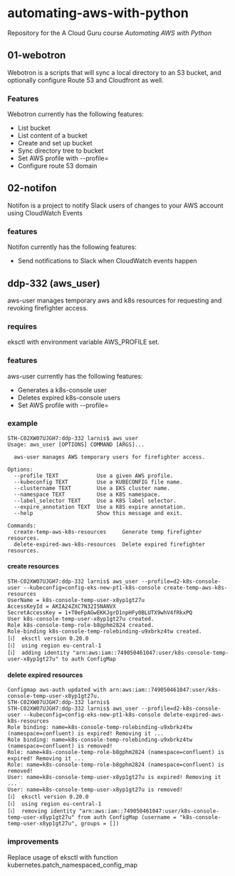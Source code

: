 # automating-aws-with-python

Repository for the A Cloud Guru course *Automating AWS with Python*

## 01-webotron

Webotron is a scripts that will sync a local directory
to an S3 bucket, and optionally configure Route 53
and Cloudfront as well.

### Features

Webotron currently has the following features:

- List bucket
- List content of a bucket
- Create and set up bucket
- Sync directory tree to bucket
- Set AWS profile with --profile=<profileName>
- Configure route 53 domain


## 02-notifon

Notifon is a project to notify Slack users of changes to your AWS account
using CloudWatch Events

### features

Notifon currently has the following features:

- Send notifications to Slack when CloudWatch events happen








## ddp-332 (aws_user)

aws-user manages temporary aws and k8s resources for requesting and revoking firefighter access.

### requires

eksctl with environment variable AWS_PROFILE set.

### features

aws-user currently has the following features:
- Generates a k8s-console user
- Deletes expired k8s-console users
- Set AWS profile with --profile=

### example

```
STH-C02XW07UJGH7:ddp-332 larnis$ aws_user
Usage: aws_user [OPTIONS] COMMAND [ARGS]...

  aws-user manages AWS temporary users for firefighter access.

Options:
  --profile TEXT            Use a given AWS profile.
  --kubeconfig TEXT         Use a KUBECONFIG file name.
  --clustername TEXT        Use a EKS cluster name.
  --namespace TEXT          Use a K8S namespace.
  --label_selector TEXT     Use a K8S label selector.
  --expire_annotation TEXT  Use a K8S expire annotation.
  --help                    Show this message and exit.

Commands:
  create-temp-aws-k8s-resources     Generate temp firefighter resources.
  delete-expired-aws-k8s-resources  Delete expired firefighter resources.
```

#### create resources

```
STH-C02XW07UJGH7:ddp-332 larnis$ aws_user --profile=d2-k8s-console-user --kubeconfig=config-eks-new-pt1-k8s-console create-temp-aws-k8s-resources
UserName = k8s-console-temp-user-x8yp1gt27u
AccessKeyId = AKIA24ZXC7N32I5NANVX
SecretAccessKey = 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
User k8s-console-temp-user-x8yp1gt27u created.
Role k8s-console-temp-role-b8gphm2824 created.
Role-binding k8s-console-temp-rolebinding-u9xbrkz4tw created.
[ℹ]  eksctl version 0.20.0
[ℹ]  using region eu-central-1
[ℹ]  adding identity "arn:aws:iam::749050461047:user/k8s-console-temp-user-x8yp1gt27u" to auth ConfigMap
```

#### delete expired resources

```
Configmap aws-auth updated with arn:aws:iam::749050461047:user/k8s-console-temp-user-x8yp1gt27u.
STH-C02XW07UJGH7:ddp-332 larnis$
STH-C02XW07UJGH7:ddp-332 larnis$ aws_user --profile=d2-k8s-console-user --kubeconfig=config-eks-new-pt1-k8s-console delete-expired-aws-k8s-resources
Role binding: name=k8s-console-temp-rolebinding-u9xbrkz4tw (namespace=confluent) is expired! Removing it ...
Role binding: name=k8s-console-temp-rolebinding-u9xbrkz4tw (namespace=confluent) is removed!
Role: name=k8s-console-temp-role-b8gphm2824 (namespace=confluent) is expired! Removing it ...
Role: name=k8s-console-temp-role-b8gphm2824 (namespace=confluent) is removed!
User: name=k8s-console-temp-user-x8yp1gt27u is expired! Removing it ...
User: name=k8s-console-temp-user-x8yp1gt27u is removed!
[ℹ]  eksctl version 0.20.0
[ℹ]  using region eu-central-1
[ℹ]  removing identity "arn:aws:iam::749050461047:user/k8s-console-temp-user-x8yp1gt27u" from auth ConfigMap (username = "k8s-console-temp-user-x8yp1gt27u", groups = [])
```

### improvements

Replace usage of eksctl with function kubernetes.patch_namespaced_config_map
